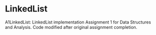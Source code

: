 # LinkedList
A1LinkedList:
LinkedList implementation Assignment 1 for Data Structures and Analysis. 
Code modified after original assignment completion.
